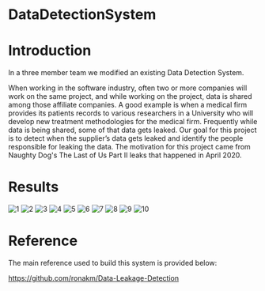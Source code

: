 # DataDetectionSystem

# Introduction 
In a three member team we modified an existing Data Detection System. 

When working in the software industry, often two or more companies will work on the same project, and while working on the project, data is shared among those affiliate companies. A good example is when a medical firm provides its patients records to various researchers in a University who will develop new treatment methodologies for the medical firm. Frequently while data is being shared, some of that data gets leaked. Our goal for this project is to detect when the supplier’s data gets leaked and identify the people responsible for leaking the data. The motivation for this project came from Naughty Dog's The Last of Us Part II leaks that happened in April 2020.


# Results

![1](https://user-images.githubusercontent.com/62857780/105228535-a6354980-5b30-11eb-827a-d612a892869c.JPG)
![2](https://user-images.githubusercontent.com/62857780/105228578-b51bfc00-5b30-11eb-8a05-77cabd182739.JPG)
![3](https://user-images.githubusercontent.com/62857780/105228579-b51bfc00-5b30-11eb-959c-14e156466b6e.JPG)
![4](https://user-images.githubusercontent.com/62857780/105228580-b51bfc00-5b30-11eb-84b4-2a701fe89357.JPG)
![5](https://user-images.githubusercontent.com/62857780/105228581-b5b49280-5b30-11eb-8711-b36f2eacbf7d.JPG)
![6](https://user-images.githubusercontent.com/62857780/105228582-b5b49280-5b30-11eb-8ece-1aa2516bdda4.JPG)
![7](https://user-images.githubusercontent.com/62857780/105228583-b5b49280-5b30-11eb-9e30-14234e792d03.JPG)
![8](https://user-images.githubusercontent.com/62857780/105228584-b5b49280-5b30-11eb-8837-ba114f23b2ac.JPG)
![9](https://user-images.githubusercontent.com/62857780/105228586-b5b49280-5b30-11eb-8595-b37b63ba6e75.JPG)
![10](https://user-images.githubusercontent.com/62857780/105228587-b64d2900-5b30-11eb-8fb9-0a2f4e018a73.JPG)


# Reference
The main reference used to build this system is provided below:

https://github.com/ronakm/Data-Leakage-Detection
